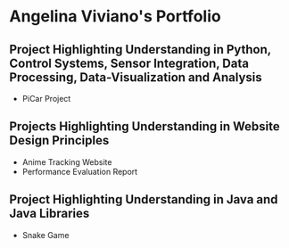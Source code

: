 # Angelina Viviano's Portfolio

## Project Highlighting Understanding in Python, Control Systems, Sensor Integration, Data Processing, Data-Visualization and Analysis
- PiCar Project

## Projects Highlighting Understanding in Website Design Principles
- Anime Tracking Website
- Performance Evaluation Report

## Project Highlighting Understanding in Java and Java Libraries
- Snake Game
